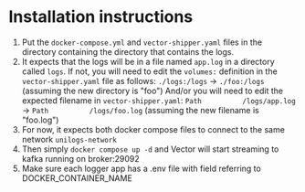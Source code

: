 # Installation instructions

1. Put the `docker-compose.yml` and `vector-shipper.yaml` files in the directory
   containing the directory that contains the logs.
2. It expects that the logs will be in a file named `app.log` in a directory
   called `logs`. If not, you will need to edit the `volumes:` definition in
   the `vector-shipper.yaml` file as follows:
   `./logs:/logs` -> `./foo:/logs` (assuming the new directory is "foo")
   And/or you will need to edit the expected filename in `vector-shipper.yaml`:
   `Path          /logs/app.log` -> `Path          /logs/foo.log` (assuming the
   new filename is "foo.log")
3. For now, it expects both docker compose files to connect to the same network `unilogs-network`
4. Then simply `docker compose up -d` and Vector will start streaming to
   kafka running on broker:29092 
5. Make sure each logger app has a .env file with field referring to DOCKER_CONTAINER_NAME
